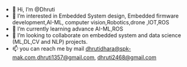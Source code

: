 - 👋 Hi, I’m @Dhruti
- 👀 I’m interested in Embedded System design, Embedded firmware development,AI-ML, computer vision,Robotics,drone ,IOT,ROS
- 🌱 I’m currently learning advance AI-ML,ROS
- 💞️ I’m looking to collaborate on embedded system and  data science (ML,DL,CV and NLP) projects.
- 📫 you can reach me by mail dhrutidhara@spk-mak.com,dhruti1357@gmail.com, dhruti2468@gmail.com

<!---
Dhruti1994/Dhruti1994 is a ✨ special ✨ repository because its `README.md` (this file) appears on your GitHub profile.
You can click the Preview link to take a look at your changes.
--->
